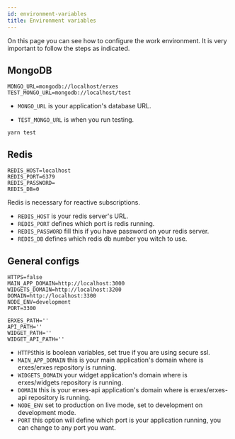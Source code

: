 ```yaml
---
id: environment-variables
title: Environment variables
---
```


On this page you can see how to configure the work environment. It is very important to follow the steps as indicated.

## MongoDB

```
MONGO_URL=mongodb://localhost/erxes
TEST_MONGO_URL=mongodb://localhost/test
```

- `MONGO_URL` is your application's database URL.

- `TEST_MONGO_URL` is when you run testing.

```
yarn test
```

## Redis

```
REDIS_HOST=localhost
REDIS_PORT=6379
REDIS_PASSWORD=
REDIS_DB=0
```

Redis is necessary for reactive subscriptions.

- `REDIS_HOST` is your redis server's URL.
- `REDIS_PORT` defines which port is redis running.
- `REDIS_PASSWORD` fill this if you have password on your redis server.
- `REDIS_DB` defines which redis db number you witch to use.

## General configs

```
HTTPS=false
MAIN_APP_DOMAIN=http://localhost:3000
WIDGETS_DOMAIN=http://localhost:3200
DOMAIN=http://localhost:3300
NODE_ENV=development
PORT=3300

ERXES_PATH=''
API_PATH=''
WIDGET_PATH=''
WIDGET_API_PATH=''

```

- `HTTPS`this is boolean variables, set true if you are using secure ssl.
- `MAIN_APP_DOMAIN` this is your main application's domain where is erxes/erxes repository is running.
- `WIDGETS_DOMAIN` your widget application's domain where is erxes/widgets repository is running.
- `DOMAIN` this is your erxes-api application's domain where is erxes/erxes-api repository is running.
- `NODE_ENV` set to production on live mode, set to development on development mode.
- `PORT` this option will define which port is your application running, you can change to any port you want.
